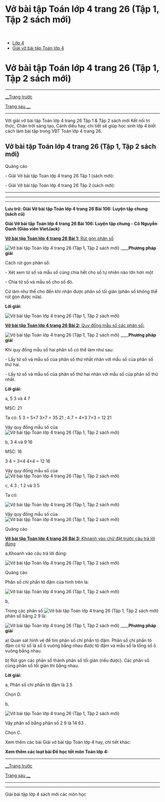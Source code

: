 # Vở bài tập Toán lớp 4 trang 26 (Tập 1, Tập 2 sách mới)

﻿

  * [Lớp 4](https://vietjack.com/series/lop-4.jsp)
  * [Giải vở bài tập Toán lớp 4](https://vietjack.com/giai-vo-bai-tap-toan-4/index.jsp)



# Vở bài tập Toán lớp 4 trang 26 (Tập 1, Tập 2 sách mới)

* * *

[__Trang trước](https://vietjack.com/giai-vo-bai-tap-toan-4/bai-105-luyen-tap.jsp)

[Trang sau __](https://vietjack.com/giai-vo-bai-tap-toan-4/bai-107-so-sanh-hai-phan-so-cung-mau-so.jsp)

* * *

Với giải vở bài tập Toán lớp 4 trang 26 Tập 1 & Tập 2 sách mới Kết nối tri thức, Chân trời sáng tạo, Cánh diều hay, chi tiết sẽ giúp học sinh lớp 4 biết cách làm bài tập trong VBT Toán lớp 4 trang 26.

## Vở bài tập Toán lớp 4 trang 26 (Tập 1, Tập 2 sách mới)

Quảng cáo

\- Giải Vở bài tập Toán lớp 4 trang 26 Tập 1 (sách mới):

\- Giải Vở bài tập Toán lớp 4 trang 26 Tập 2 (sách mới):

* * *

* * *

* * *

**Lưu trữ: Giải Vở bài tập Toán lớp 4 trang 26 Bài 106: Luyện tập chung (sách cũ)**

**Giải Vở bài tập Toán lớp 4 trang 26 Bài 106: Luyện tập chung - Cô Nguyễn Oanh (Giáo viên VietJack)**

[**Vở bài tập Toán lớp 4 trang 26 Bài 1:** Rút gọn phân số ](https://vietjack.com/giai-vo-bai-tap-toan-4/bai-1-trang-26-vbt-toan-4-tap-2.jsp)

![Vở bài tập Toán lớp 4 trang 26 \(Tập 1, Tập 2 sách mới\)](https://vietjack.com/giai-vo-bai-tap-toan-4/images/bai-1-trang-26-vbt-toan-4-tap-2-a.PNG) ____**Phương pháp giải**

Cách rút gọn phân số:

\- Xét xem tử số và mẫu số cùng chia hết cho số tự nhiên nào lớn hơn một

\- Chia tử số và mẫu số cho số đó.

Cứ làm như thế cho đến khi nhận được phân số tối giản (phân số không thể rút gọn được nữa).

**Lời giải:**

![Vở bài tập Toán lớp 4 trang 26 \(Tập 1, Tập 2 sách mới\)](https://vietjack.com/giai-vo-bai-tap-toan-4/images/bai-1-trang-26-vbt-toan-4-tap-2-b.PNG)

[**Vở bài tập Toán lớp 4 trang 26 Bài 2:** Quy đồng mẫu số các phân số: ](https://vietjack.com/giai-vo-bai-tap-toan-4/bai-2-trang-26-vbt-toan-4-tap-2.jsp)

![Vở bài tập Toán lớp 4 trang 26 \(Tập 1, Tập 2 sách mới\)](https://vietjack.com/giai-vo-bai-tap-toan-4/images/bai-2-trang-26-vbt-toan-4-tap-2-a.PNG) ____**Phương pháp giải**

Khi quy đồng mẫu số hai phân số có thể làm như sau:

\- Lấy tử số và mẫu số của phân số thứ nhất nhân với mẫu số của phân số thứ hai.

\- Lấy tử số và mẫu số của phân số thứ hai nhân với mẫu số của phân số thứ nhất.

**Lời giải:**

a,  5 3 và  4 7

MSC: 21

Ta có:  5 3 = 5×7 3×7 = 35 21 ;  4 7 = 4×3 7×3 = 12 21

Vậy quy đồng mẫu số của ![Vở bài tập Toán lớp 4 trang 26 \(Tập 1, Tập 2 sách mới\)](https://vietjack.com/giai-vo-bai-tap-toan-4/images/bai-2-trang-26-vbt-toan-4-tap-2-c.PNG)

b,  3 4 và  9 16

MSC: 16 

3 4 = 3×4 4×4 = 12 16

Vậy quy đồng mẫu số của ![Vở bài tập Toán lớp 4 trang 26 \(Tập 1, Tập 2 sách mới\)](https://vietjack.com/giai-vo-bai-tap-toan-4/images/bai-2-trang-26-vbt-toan-4-tap-2-g.PNG)

c,  4 3 ; 1 2 và  3 5

Ta có: 

![Vở bài tập Toán lớp 4 trang 26 \(Tập 1, Tập 2 sách mới\)](https://vietjack.com/giai-vo-bai-tap-toan-4/images/bai-2-trang-26-vbt-toan-4-tap-2-f.PNG)

Vậy quy đồng mẫu số của ![Vở bài tập Toán lớp 4 trang 26 \(Tập 1, Tập 2 sách mới\)](https://vietjack.com/giai-vo-bai-tap-toan-4/images/bai-2-trang-26-vbt-toan-4-tap-2-e.PNG)

Quảng cáo

[**Vở bài tập Toán lớp 4 trang 26 Bài 3:** Khoanh vào chữ đặt trước câu trả lời đúng](https://vietjack.com/giai-vo-bai-tap-toan-4/bai-3-trang-26-vbt-toan-4-tap-2.jsp)

a,Khoanh vào câu trả lời đúng:

![Vở bài tập Toán lớp 4 trang 26 \(Tập 1, Tập 2 sách mới\)](https://vietjack.com/giai-vo-bai-tap-toan-4/images/bai-3-trang-26-vbt-toan-4-tap-2a.PNG)

Quảng cáo

Phân số chỉ phần tô đậm của hình trên là:

![Vở bài tập Toán lớp 4 trang 26 \(Tập 1, Tập 2 sách mới\)](https://vietjack.com/giai-vo-bai-tap-toan-4/images/bai-3-trang-26-vbt-toan-4-tap-2-b.PNG)

b,

Trong các phân số ![Vở bài tập Toán lớp 4 trang 26 \(Tập 1, Tập 2 sách mới\)](https://vietjack.com/giai-vo-bai-tap-toan-4/images/bai-3-trang-26-vbt-toan-4-tap-2-c.PNG) phân số bằng  2 9 là:

![Vở bài tập Toán lớp 4 trang 26 \(Tập 1, Tập 2 sách mới\)](https://vietjack.com/giai-vo-bai-tap-toan-4/images/bai-3-trang-26-vbt-toan-4-tap-2-d.PNG) ____**Phương pháp giải**

a) Quan sát hình vẽ để tìm phân số chỉ phần tô đậm. Phân số chỉ phần tô đậm có tử số là số ô vuông bằng nhau được tô đậm và mẫu số là tổng số ô vuông bằng nhau.

b) Rút gọn các phân số thành phân số tối giản (nếu được). Các phân số cùng phân số tối giản thì bằng nhau. 

**Lời giải:**

a, Phân số chỉ phần tô đậm là  3 5

Chọn D.

b,

![Vở bài tập Toán lớp 4 trang 26 \(Tập 1, Tập 2 sách mới\)](https://vietjack.com/giai-vo-bai-tap-toan-4/images/bai-3-trang-26-vbt-toan-4-tap-2-f.PNG)

Vậy phân số bằng phân số  2 9 là  14 63 .

Chọn C.

Xem thêm các bài Giải vở bài tập Toán lớp 4 hay, chi tiết khác:

**Xem thêm các loạt bài Để học tốt môn Toán lớp 4:**

* * *

[__Trang trước](https://vietjack.com/giai-vo-bai-tap-toan-4/bai-105-luyen-tap.jsp)

[Trang sau __](https://vietjack.com/giai-vo-bai-tap-toan-4/bai-107-so-sanh-hai-phan-so-cung-mau-so.jsp)

* * *

* * *

Giải bài tập lớp 4 sách mới các môn học
